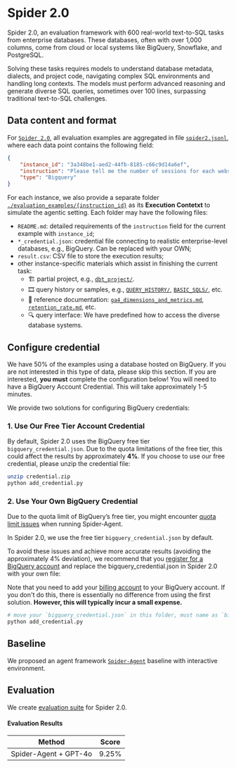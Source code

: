 # Spider 2.0


Spider 2.0, an evaluation framework with 600 real-world text-to-SQL tasks from enterprise databases. 
These databases, often with over 1,000 columns, come from cloud or local systems like BigQuery, Snowflake, and PostgreSQL.

Solving these tasks requires models to understand database metadata, dialects, and project code, navigating complex SQL environments and handling long contexts. The models must perform advanced reasoning and generate diverse SQL queries, sometimes over 100 lines, surpassing traditional text-to-SQL challenges.


## Data content and format

For [`Spider 2.0`](./README.md), all evaluation examples are aggregated in file [`spider2.jsonl`](./evaluation_examples/spider2.jsonl), where each data point contains the following field:
```json
{
    "instance_id": "3a348be1-aed2-44fb-8185-c66c9d14a6ef",
    "instruction": "Please tell me the number of sessions for each website traffic channel in December 2020.",
    "type": "Bigquery"
}
```

For each instance, we also provide a separate folder [`./evaluation_examples/{instruction_id}`](./evaluation_examples/) as its **Execution Contetxt** to simulate the agentic setting. Each folder may have the following files:

- `README.md`: detailed requirements of the `instruction` field for the current example with `instance_id`;
- `*_credential.json`: credential file connecting to realistic enterprise-level databases, e.g., BigQuery. Can be replaced with your OWN;
- `result.csv`: CSV file to store the execution results;
- other instance-specific materials which assist in finishing the current task:
    - 🏗️ partial project, e.g., [`dbt_project/`](./evaluation_examples/43d5ad49-0f99-4b90-a6df-d3afc5c216ff/).
    - 🎞️ query history or samples, e.g., [`QUERY_HISTORY/`](./evaluation_examples/1d009ac3-1c75-447b-a7e0-49ccc2b5fbf9/FIREBASE_QUERY_HISTORY/), [`BASIC_SQLS/`](./evaluation_examples/e4a35097-4ff3-4ca7-8304-f593e039735b/BASIC_SQLS), etc.
    - 📝 reference documentation: [`ga4_dimensions_and_metrics.md`](./evaluation_examples/3a348be1-aed2-44fb-8185-c66c9d14a6ef/ga4_dimensions_and_metrics.md), [`retention_rate.md`](./evaluation_examples/22faca18-f766-46f5-a22b-c79de56fb6ec/retention_rate.md), etc.
    - 🔍 query interface: We have predefined how to access the diverse database systems.



## Configure credential

We have 50% of the examples using a database hosted on BigQuery. If you are not interested in this type of data, please skip this section. If you are interested, **you must** complete the configuration below! You will need to have a BigQuery Account Credential. This will take approximately 1-5 minutes.

We provide two solutions for configuring BigQuery credentials:

### 1. Use Our Free Tier Account Credential

By default, Spider 2.0 uses the BigQuery free tier `bigquery_credential.json`. Due to the quota limitations of the free tier, this could affect the results by approximately **4%**. If you choose to use our free credential, please unzip the credential file:
```bash
unzip credential.zip
python add_credential.py
```

### 2. Use Your Own BigQuery Credential
Due to the quota limit of BigQuery’s free tier, you might encounter [quota limit issues](https://cloud.google.com/bigquery/quotas) when running Spider-Agent. 

In Spider 2.0, we use the free tier `bigquery_credential.json` by default.

To avoid these issues and achieve more accurate results (avoiding the approximately 4% deviation), we recommend that you [register for a BigQuery account](../assets/Bigquery_Guideline.md) and replace the bigquery_credential.json in Spider 2.0 with your own file:

Note that you need to add your [billing account](https://cloud.google.com/billing/docs/how-to/create-billing-account) to your BigQuery account. If you don't do this, there is essentially no difference from using the first solution. **However, this will typically incur a small expense.**

```bash
# move your `bigquery_credential.json` in this folder, must name as `bigquery_credential.json`
python add_credential.py
```


## Baseline

We proposed an agent framework [`Spider-Agent`](../methods/spider-agent) baseline with interactive environment.


## Evaluation

We create [evaluation suite](./evaluation_suite) for Spider 2.0.


#### Evaluation Results


| Method                | Score  |
| --------------------- | ------ |
| Spider-Agent + GPT-4o | 9.25%  |